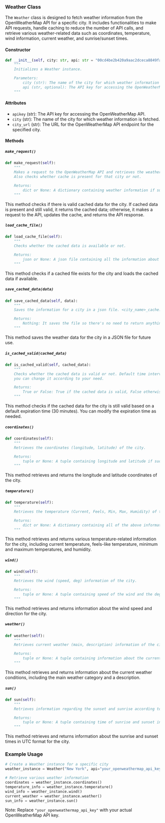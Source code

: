 ### Weather Class

The `Weather` class is designed to fetch weather information from the OpenWeatherMap API for a specific city. It includes functionalities to make API requests, handle caching to reduce the number of API calls, and retrieve various weather-related data such as coordinates, temperature, wind information, current weather, and sunrise/sunset times.

#### Constructor

```python
def __init__(self, city: str, api: str = "00cd4be2b420a9aac2dceca8849fac6f") -> None:
    """
    Initializes a Weather instance.

    Parameters:
        city (str): The name of the city for which weather information is to be fetched.
        api (str, optional): The API key for accessing the OpenWeatherMap API. Defaults to a sample key.
    """
```

#### Attributes

- `apikey` (str): The API key for accessing the OpenWeatherMap API.
- `city` (str): The name of the city for which weather information is fetched.
- `city_url` (str): The URL for the OpenWeatherMap API endpoint for the specified city.

#### Methods

##### `make_request()`

```python
def make_request(self):
    """
    Makes a request to the OpenWeatherMap API and retrieves the weather information. 
    Also checks whether cache is present for that city or not.

    Returns:
        dict or None: A dictionary containing weather information if successful, None otherwise.
    """
```

This method checks if there is valid cached data for the city. If cached data is present and still valid, it returns the cached data; otherwise, it makes a request to the API, updates the cache, and returns the API response.

##### `load_cache_file()`

```python
def load_cache_file(self):
    """
    Checks whether the cached data is available or not.

    Returns:
        json or None: A json file containing all the information about the weather.
    """
```

This method checks if a cached file exists for the city and loads the cached data if available.

##### `save_cached_data(data)`

```python
def save_cached_data(self, data):
    """
    Saves the information for a city in a json file. <city_name>_cache.json is the file name.

    Returns:
        Nothing: It saves the file so there's no need to return anything.
    """
```

This method saves the weather data for the city in a JSON file for future use.

##### `is_cached_valid(cached_data)`

```python
def is_cached_valid(self, cached_data):
    """
    Checks whether the cached data is valid or not. Default time interval is 30 minutes, 
    you can change it according to your need.

    Returns:
        True or False: True if the cached data is valid, False otherwise.
    """
```

This method checks if the cached data for the city is still valid based on a default expiration time (30 minutes). You can modify the expiration time as needed.

##### `coordinates()`

```python
def coordinates(self):
    """
    Retrieves the coordinates (longitude, latitude) of the city.

    Returns:
        tuple or None: A tuple containing longitude and latitude if successful, None otherwise.
    """
```

This method retrieves and returns the longitude and latitude coordinates of the city.

##### `temperature()`

```python
def temperature(self):
    """
    Retrieves the temperature (Current, Feels, Min, Max, Humidity) of the city.

    Returns:
        dict or None: A dictionary containing all of the above information in the same order.
    """
```

This method retrieves and returns various temperature-related information for the city, including current temperature, feels-like temperature, minimum and maximum temperatures, and humidity.

##### `wind()`

```python
def wind(self):
    """
    Retrieves the wind (speed, deg) information of the city.

    Returns:
        tuple or None: A tuple containing speed of the wind and the degree from where it's coming.
    """
```

This method retrieves and returns information about the wind speed and direction for the city.

##### `weather()`

```python
def weather(self):
    """
    Retrieves current weather (main, description) information of the city.

    Returns:
        tuple or None: A tuple containing information about the current weather of the city.
    """
```

This method retrieves and returns information about the current weather conditions, including the main weather category and a description.

##### `sun()`

```python
def sun(self):
    """
    Retrieves information regarding the sunset and sunrise according to UTC format.

    Returns:
        tuple or None: A tuple containing time of sunrise and sunset in UTC format.
    """
```

This method retrieves and returns information about the sunrise and sunset times in UTC format for the city.

### Example Usage

```python
# Create a Weather instance for a specific city
weather_instance = Weather("New York", api="your_openweathermap_api_key")

# Retrieve various weather information
coordinates = weather_instance.coordinates()
temperature_info = weather_instance.temperature()
wind_info = weather_instance.wind()
current_weather = weather_instance.weather()
sun_info = weather_instance.sun()
```

Note: Replace `"your_openweathermap_api_key"` with your actual OpenWeatherMap API key.